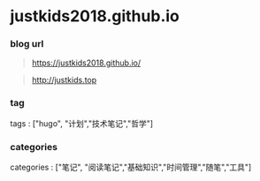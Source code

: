# justkids2018.github.io



### blog  url
> https://justkids2018.github.io/

>http://justkids.top



###  tag

tags : ["hugo", "计划","技术笔记","哲学"]
###  categories
categories : ["笔记", "阅读笔记","基础知识","时间管理","随笔","工具"]

